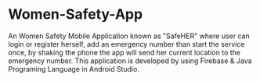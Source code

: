 # Women-Safety-App
An Women Safety Mobile Application known as "SafeHER" where user can login or register herself, add an emergency number than start the service once, by shaking the phone the app will send her current location to the emergency number. This application is developed by using Firebase &amp; Java Programing Language in Android Studio.
